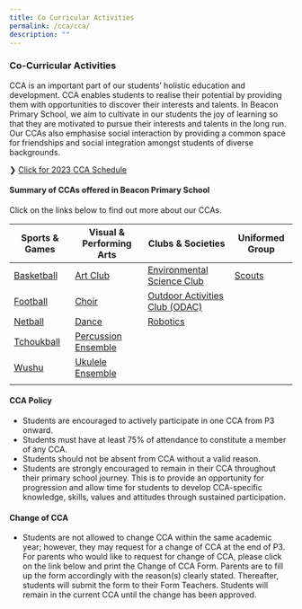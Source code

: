 ```yaml
---
title: Co Curricular Activities
permalink: /cca/cca/
description: ""
---
```

### Co-Curricular Activities

CCA is an important part of our students’ holistic education and development. CCA enables students to realise their potential by providing them with opportunities to discover their interests and talents. In Beacon Primary School, we aim to cultivate in our students the joy of learning so that they are motivated to pursue their interests and talents in the long run. Our CCAs also emphasise social interaction by providing a common space for friendships and social integration amongst students of diverse backgrounds.

❯ [Click for 2023 CCA Schedule ](/files/cca%20schedule%202023.pdf)

#### Summary of CCAs offered in Beacon Primary School

Click on the links below to find out more about our CCAs.

| Sports & Games | Visual & Performing Arts | Clubs & Societies | Uniformed Group |
|---|---|---|---|
| [Basketball](/cca/bball/) | [Art Club](/cca/ac/) | [Environmental Science Club](/cca/esc/) | [Scouts](/cca/scouts/) |
| [Football](/cca/fb/) | [Choir](/cca/choir/) | [Outdoor Activities Club (ODAC)](/cca/odac/) |  |
| [Netball](/cca/netball/) | [Dance](/cca/dance/) | [Robotics](/cca/robotics/) |  |
| [Tchoukball](/cca/tchoukball/) | [Percussion Ensemble](/cca/percussion-ensemble/) |  |  |
| [Wushu](/cca/wushu/) | [Ukulele Ensemble](/cca/ukulele/)  |  |  |
|  |  |  |  |

#### CCA Policy

*   Students are encouraged to actively participate in one CCA from P3 onward.
*   Students must have at least 75% of attendance to constitute a member of any CCA.
*   Students should not be absent from CCA without a valid reason.
*   Students are strongly encouraged to remain in their CCA throughout their primary school journey. This is to provide an opportunity for progression and allow time for students to develop CCA-specific knowledge, skills, values and attitudes through sustained participation.

#### Change of CCA

*   Students are not allowed to change CCA within the same academic year; however, they may request for a change of CCA at the end of P3. For parents who would like to request for change of CCA, please click on the link below and print the Change of CCA Form. Parents are to fill up the form accordingly with the reason(s) clearly stated. Thereafter, students will submit the form to their Form Teachers. Students will remain in the current CCA until the change has been approved.